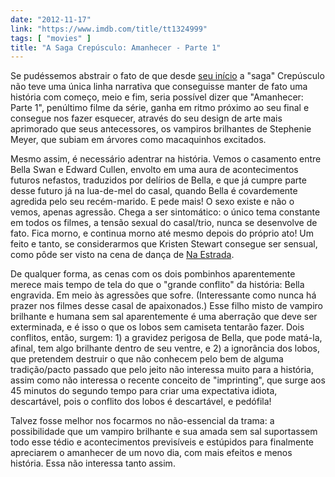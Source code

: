 ```yaml
---
date: "2012-11-17"
link: "https://www.imdb.com/title/tt1324999"
tags: [ "movies" ]
title: "A Saga Crepúsculo: Amanhecer - Parte 1"
---
```

Se pudéssemos abstrair o fato de que desde [seu início] a "saga" Crepúsculo não teve uma única linha narrativa que conseguisse manter de fato uma história com começo, meio e fim, seria possível dizer que "Amanhecer: Parte 1", penúltimo filme da série, ganha em ritmo próximo ao seu final e consegue nos fazer esquecer, através do seu design de arte mais aprimorado que seus antecessores, os vampiros brilhantes de Stephenie Meyer, que subiam em árvores como macaquinhos excitados.

Mesmo assim, é necessário adentrar na história. Vemos o casamento entre Bella Swan e Edward Cullen, envolto em uma aura de acontecimentos futuros nefastos, traduzidos por delírios de Bella, e que já cumpre parte desse futuro já na lua-de-mel do casal, quando Bella é covardemente agredida pelo seu recém-marido. E pede mais! O sexo existe e não o vemos, apenas agressão. Chega a ser sintomático: o único tema constante em todos os filmes, a tensão sexual do casal/trio, nunca se desenvolve de fato. Fica morno, e continua morno até mesmo depois do próprio ato! Um feito e tanto, se considerarmos que Kristen Stewart consegue ser sensual, como pôde ser visto na cena de dança de [Na Estrada].

De qualquer forma, as cenas com os dois pombinhos aparentemente merece mais tempo de tela do que o "grande conflito" da história: Bella engravida. Em meio às agressões que sofre. (Interessante como nunca há prazer nos filmes desse casal de apaixonados.) Esse filho misto de vampiro brilhante e humana sem sal aparentemente é uma aberração que deve ser exterminada, e é isso o que os lobos sem camiseta tentarão fazer. Dois conflitos, então, surgem: 1) a gravidez perigosa de Bella, que pode matá-la, afinal, tem algo brilhante dentro de seu ventre, e 2) a ignorância dos lobos, que pretendem destruir o que não conhecem pelo bem de alguma tradição/pacto passado que pelo jeito não interessa muito para a história, assim como não interessa o recente conceito de "imprinting", que surge aos 45 minutos do segundo tempo para criar uma expectativa idiota, descartável, pois o conflito dos lobos é descartável, e pedófila!

Talvez fosse melhor nos focarmos no não-essencial da trama: a possibilidade que um vampiro brilhante e sua amada sem sal suportassem todo esse tédio e acontecimentos previsíveis e estúpidos para finalmente apreciarem o amanhecer de um novo dia, com mais efeitos e menos história. Essa não interessa tanto assim.

[Na Estrada]: /na-estrada
[seu início]: /crepusculo
